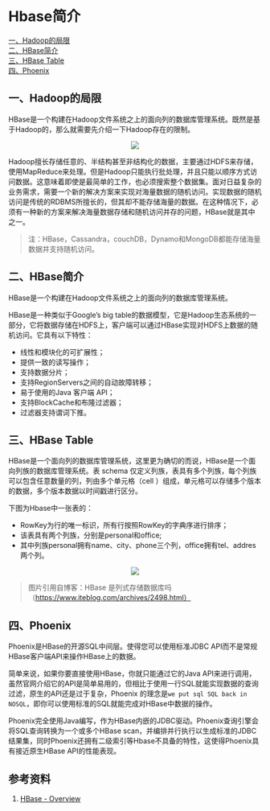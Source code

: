 # Hbase简介

<nav>
<a href="#一Hadoop的局限">一、Hadoop的局限</a><br/>
<a href="#二HBase简介">二、HBase简介</a><br/>
<a href="#三HBase-Table">三、HBase Table</a><br/>
<a href="#四Phoenix">四、Phoenix</a><br/>
</nav>

## 一、Hadoop的局限

HBase是一个构建在Hadoop文件系统之上的面向列的数据库管理系统。既然是基于Hadoop的，那么就需要先介绍一下Hadoop存在的限制。

<div align="center"> <img  src="https://github.com/heibaiying/BigData-Notes/blob/master/pictures/hbase.jpg"/> </div>

 Hadoop擅长存储任意的、半结构甚至非结构化的数据，主要通过HDFS来存储，使用MapReduce来处理。但是Hadoop只能执行批处理，并且只能以顺序方式访问数据。这意味着即使是最简单的工作，也必须搜索整个数据集。面对日益复杂的业务需求，需要一个新的解决方案来实现对海量数据的随机访问。实现数据的随机访问是传统的RDBMS所擅长的，但其却不能存储海量的数据。在这种情况下，必须有一种新的方案来解决海量数据存储和随机访问并存的问题，HBase就是其中之一。

> 注：HBase，Cassandra，couchDB，Dynamo和MongoDB都能存储海量数据并支持随机访问。



## 二、HBase简介

HBase是一个构建在Hadoop文件系统之上的面向列的数据库管理系统。

HBase是一种类似于Google’s big table的数据模型，它是Hadoop生态系统的一部分，它将数据存储在HDFS上，客户端可以通过HBase实现对HDFS上数据的随机访问。它具有以下特性：

- 线性和模块化的可扩展性；
- 提供一致的读写操作；
- 支持数据分片；
- 支持RegionServers之间的自动故障转移；
- 易于使用的Java 客户端 API；
- 支持BlockCache和布隆过滤器；
- 过滤器支持谓词下推。



## 三、HBase Table

HBase是一个面向列的数据库管理系统，这里更为确切的而说，HBase是一个面向列族的数据库管理系统。表 schema 仅定义列族，表具有多个列族，每个列族可以包含任意数量的列，列由多个单元格（cell ）组成，单元格可以存储多个版本的数据，多个版本数据以时间戳进行区分。

下图为Hbase中一张表的：

+ RowKey为行的唯一标识，所有行按照RowKey的字典序进行排序；
+ 该表具有两个列族，分别是personal和office;
+ 其中列族personal拥有name、city、phone三个列，office拥有tel、addres两个列。

<div align="center"> <img  src="https://github.com/heibaiying/BigData-Notes/blob/master/pictures/HBase_table-iteblog.png"/> </div>

> 图片引用自博客：HBase 是列式存储数据库吗（https://www.iteblog.com/archives/2498.html）



## 四、Phoenix

Phoenix是HBase的开源SQL中间层。使得您可以使用标准JDBC API而不是常规HBase客户端API来操作HBase上的数据。

简单来说，如果你要直接使用HBase，你就只能通过它的Java API来进行调用，虽然官网介绍它的API是简单易用的，但相比于使用一行SQL就能实现数据的查询过滤，原生的API还是过于复杂，Phoenix 的理念是`we put sql SQL back in NOSQL`，即你可以使用标准的SQL就能完成对HBase中数据的操作。

Phoenix完全使用Java编写，作为HBase内嵌的JDBC驱动。Phoenix查询引擎会将SQL查询转换为一个或多个HBase scan，并编排并行执行以生成标准的JDBC结果集，同时Phoenix还拥有二级索引等Hbase不具备的特性，这使得Phoenix具有接近原生HBase API的性能表现。





## 参考资料

1. [HBase - Overview](https://www.tutorialspoint.com/hbase/hbase_overview.htm)



